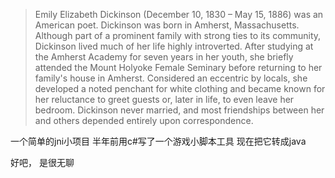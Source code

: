> Emily Elizabeth Dickinson (December 10, 1830 – May 15, 1886) was an American poet. Dickinson was born in Amherst, Massachusetts. Although part of a prominent family with strong ties to its community, Dickinson lived much of her life highly introverted. After studying at the Amherst Academy for seven years in her youth, she briefly attended the Mount Holyoke Female Seminary before returning to her family's house in Amherst. Considered an eccentric by locals, she developed a noted penchant for white clothing and became known for her reluctance to greet guests or, later in life, to even leave her bedroom. Dickinson never married, and most friendships between her and others depended entirely upon correspondence.



一个简单的jni小项目
半年前用c#写了一个游戏小脚本工具
现在把它转成java

好吧， 是很无聊
